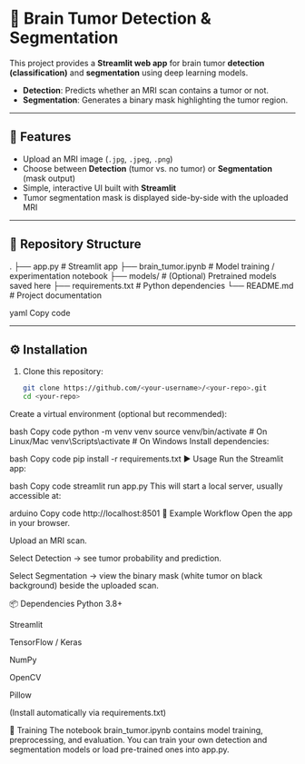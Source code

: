 # 🧠 Brain Tumor Detection & Segmentation

This project provides a **Streamlit web app** for brain tumor **detection (classification)** and **segmentation** using deep learning models.

- **Detection**: Predicts whether an MRI scan contains a tumor or not.  
- **Segmentation**: Generates a binary mask highlighting the tumor region.  

---

## 🚀 Features
- Upload an MRI image (`.jpg`, `.jpeg`, `.png`)
- Choose between **Detection** (tumor vs. no tumor) or **Segmentation** (mask output)
- Simple, interactive UI built with **Streamlit**
- Tumor segmentation mask is displayed side-by-side with the uploaded MRI

---

## 📂 Repository Structure
.
├── app.py # Streamlit app
├── brain_tumor.ipynb # Model training / experimentation notebook
├── models/ # (Optional) Pretrained models saved here
├── requirements.txt # Python dependencies
└── README.md # Project documentation

yaml
Copy code

---

## ⚙️ Installation

1. Clone this repository:
   ```bash
   git clone https://github.com/<your-username>/<your-repo>.git
   cd <your-repo>
Create a virtual environment (optional but recommended):

bash
Copy code
python -m venv venv
source venv/bin/activate   # On Linux/Mac
venv\Scripts\activate      # On Windows
Install dependencies:

bash
Copy code
pip install -r requirements.txt
▶️ Usage
Run the Streamlit app:

bash
Copy code
streamlit run app.py
This will start a local server, usually accessible at:

arduino
Copy code
http://localhost:8501
📝 Example Workflow
Open the app in your browser.

Upload an MRI scan.

Select Detection → see tumor probability and prediction.

Select Segmentation → view the binary mask (white tumor on black background) beside the uploaded scan.

📦 Dependencies
Python 3.8+

Streamlit

TensorFlow / Keras

NumPy

OpenCV

Pillow

(Install automatically via requirements.txt)

📖 Training
The notebook brain_tumor.ipynb contains model training, preprocessing, and evaluation.
You can train your own detection and segmentation models or load pre-trained ones into app.py.


